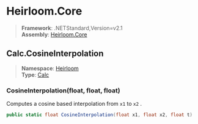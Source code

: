 # Heirloom.Core

> **Framework**: .NETStandard,Version=v2.1  
> **Assembly**: [Heirloom.Core][0]  

## Calc.CosineInterpolation

> **Namespace**: [Heirloom][0]  
> **Type**: [Calc][1]  

### CosineInterpolation(float, float, float)

Computes a cosine based interpolation from `x1` to `x2` .

```cs
public static float CosineInterpolation(float x1, float x2, float t)
```

[0]: ../../../Heirloom.Core.md
[1]: ../Calc.md
